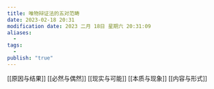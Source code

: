 ```yaml
---
title: 唯物辩证法的五对范畴
date: 2023-02-18 20:31
modification date: 2023 二月 18日 星期六 20:31:09
aliases:
  - 
tags:
  - 
publish: "true"
---
```


[[原因与结果]]
[[必然与偶然]]
[[现实与可能]]
[[本质与现象]]
[[内容与形式]]
